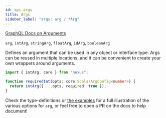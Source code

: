 ```yaml
---
id: api-args
title: Args
sidebar_label: "args: arg / *Arg"
---
```


[GraphQL Docs on Arguments](https://graphql.org/learn/schema/#arguments)

`arg`, `intArg`, `stringArg`, `floatArg`, `idArg`, `booleanArg`

Defines an argument that can be used in any object or interface type. Args can be reused in multiple locations, and it can be convenient to create your own wrappers around arguments.

```ts
import { intArg, core } from "nexus";

function requiredInt(opts: core.ScalarArgConfig<number>) {
  return intArg({ ...opts, required: true });
}
```

Check the type-definitions or [the examples](https://github.com/graphql-nexus/nexus/tree/develop/examples) for a full illustration of the various options for `arg`, or feel free to open a PR on the docs to help document!
